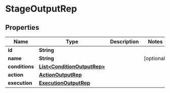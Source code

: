 

# StageOutputRep


## Properties

| Name | Type | Description | Notes |
|------------ | ------------- | ------------- | -------------|
|**id** | **String** |  |  |
|**name** | **String** |  |  [optional] |
|**conditions** | [**List&lt;ConditionOutputRep&gt;**](ConditionOutputRep.md) |  |  |
|**action** | [**ActionOutputRep**](ActionOutputRep.md) |  |  |
|**execution** | [**ExecutionOutputRep**](ExecutionOutputRep.md) |  |  |



